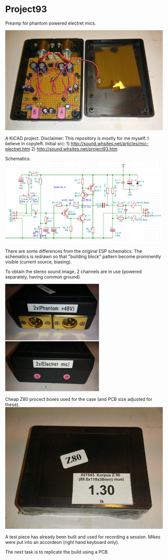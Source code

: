 # Project93
Preamp for phantom powered electret mics.


![A prototype built into a Z80 box](Pic/20170609_015749-c.jpg?raw=true "overview")

A KiCAD project.
Disclaimer: This repository is mostly for me myself. I believe in copyleft.
Initial src: 1) http://sound.whsites.net/articles/mic-electret.htm 2) http://sound.whsites.net/project93.htm 

Schematics:
![Schematics](Pic/Schematics-screenshot-part.png?raw=true "Schematics of one one channel")

There are some differences from the original ESP schematics. The schematics is redrawn so that "building block" pattern become prominently visible (current source, biasing).

To obtain the stereo sound image, 2 channels are in use (powered separately, having common ground).

![XLR side](Pic/20170609_015923-c.jpg?raw=true "XLR side")
![jack side](Pic/20170609_015933-c.jpg?raw=true "jack side")

Cheap Z80 procect boxes used for the case (and PCB size adjusted for these).
![Z80 project box](Pic/20170609_015959-c.jpg?raw=true "Z80 projet box")

A test piece has already been built and used for recording a session.
Mikes were put into an accordeon (right hand keyboard only).

The next task is to replicate the build using a PCB.
